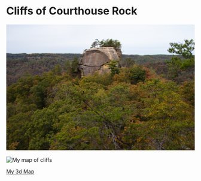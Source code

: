 # Cliffs of Courthouse Rock

![Courthouse Rock](../Images/fieldtrip_geo409_191025-3.jpg)


![My map of cliffs](C:\WinebargerGIS\L7\Lab7_300DPI.jpg)


[My 3d Map](../3d/index.html)